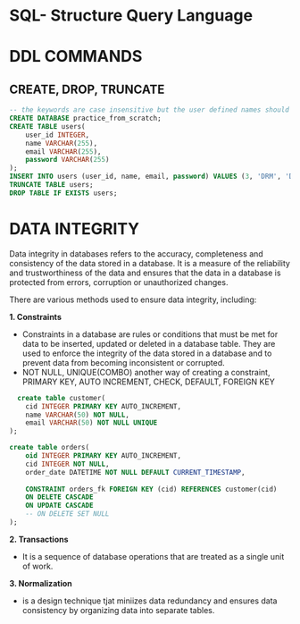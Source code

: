 # SQL- Structure Query Language
# DDL COMMANDS
## CREATE, DROP, TRUNCATE

```SQL
-- the keywords are case insensitive but the user defined names should be lowercase
CREATE DATABASE practice_from_scratch;
CREATE TABLE users(
    user_id INTEGER,
    name VARCHAR(255),
    email VARCHAR(255),
    password VARCHAR(255)
);
INSERT INTO users (user_id, name, email, password) VALUES (3, 'DRM', 'DRM@ggg.com', '112233'), (4, 'ALM', 'ALM@hhh.com', '132435');
TRUNCATE TABLE users;
DROP TABLE IF EXISTS users;
```

# DATA INTEGRITY
Data integrity in databases refers to the accuracy, completeness and consistency of the data stored in a database. It is a measure of the reliability and trustworthiness of the data and ensures that the data in a database is protected from errors, corruption or unauthorized changes.

There are various methods used to ensure data integrity, including: 

**1. Constraints**
    
- Constraints in a database are rules or conditions that must be met for data to be inserted, updated or deleted in a database table. They are used to enforce the integrity of the data stored in a database and to prevent data from becoming inconsistent or corrupted.
- NOT NULL, UNIQUE(COMBO) another way of creating a constraint, PRIMARY KEY, AUTO INCREMENT, CHECK, DEFAULT, FOREIGN KEY


```SQL
  create table customer(
    cid INTEGER PRIMARY KEY AUTO_INCREMENT,
    name VARCHAR(50) NOT NULL,
    email VARCHAR(50) NOT NULL UNIQUE
);

create table orders(
    oid INTEGER PRIMARY KEY AUTO_INCREMENT,
    cid INTEGER NOT NULL,
    order_date DATETIME NOT NULL DEFAULT CURRENT_TIMESTAMP,
    
    CONSTRAINT orders_fk FOREIGN KEY (cid) REFERENCES customer(cid)
    ON DELETE CASCADE
    ON UPDATE CASCADE
    -- ON DELETE SET NULL
);
```

**2. Transactions**

- It is a sequence of database operations that are treated as a single unit of work.

**3. Normalization**

- is a design technique tjat miniizes data redundancy and ensures data consistency by organizing data into separate tables.

